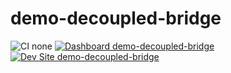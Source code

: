 # demo-decoupled-bridge

![CI none](https://img.shields.io/badge/ci-none-orange.svg)
[![Dashboard demo-decoupled-bridge](https://img.shields.io/badge/dashboard-demo_decoupled_bridge-yellow.svg)](https://dashboard.pantheon.io/sites/012f039b-c885-4391-a277-1968da264cae#dev/code)
[![Dev Site demo-decoupled-bridge](https://img.shields.io/badge/site-demo_decoupled_bridge-blue.svg)](http://dev-demo-decoupled-bridge.pantheonsite.io/)